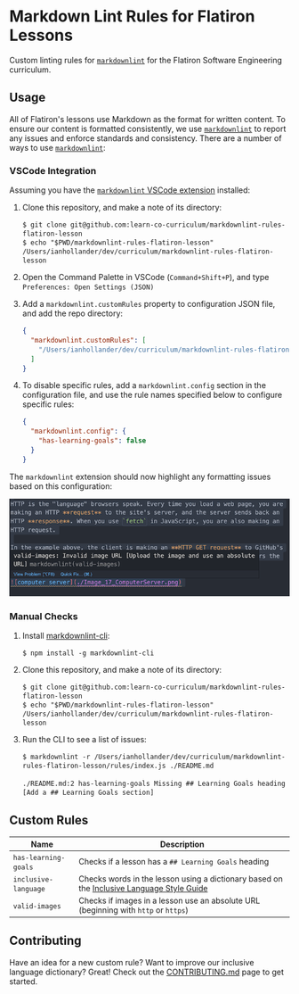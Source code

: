 # Markdown Lint Rules for Flatiron Lessons

Custom linting rules for [`markdownlint`][markdownlint] for the Flatiron
Software Engineering curriculum.

## Usage

All of Flatiron's lessons use Markdown as the format for written content. To
ensure our content is formatted consistently, we use
[`markdownlint`][markdownlint] to report any issues and enforce standards and
consistency. There are a number of ways to use [`markdownlint`][markdownlint]:

### VSCode Integration

Assuming you have the [`markdownlint` VSCode extension][extension] installed:

1. Clone this repository, and make a note of its directory:

   ```console
   $ git clone git@github.com:learn-co-curriculum/markdownlint-rules-flatiron-lesson
   $ echo "$PWD/markdownlint-rules-flatiron-lesson"
   /Users/ianhollander/dev/curriculum/markdownlint-rules-flatiron-lesson
   ```

2. Open the Command Palette in VSCode (`Command+Shift+P`), and type
   `Preferences: Open Settings (JSON)`

3. Add a `markdownlint.customRules` property to configuration JSON file, and add
   the repo directory:

   ```json
   {
     "markdownlint.customRules": [
       "/Users/ianhollander/dev/curriculum/markdownlint-rules-flatiron-lesson"
     ]
   }
   ```

4. To disable specific rules, add a `markdownlint.config` section in the
   configuration file, and use the rule names specified below to configure
   specific rules:

   ```json
   {
     "markdownlint.config": {
       "has-learning-goals": false
     }
   }
   ```

The `markdownlint` extension should now highlight any formatting issues based on
this configuration:

![markdownlint example](./images/markdownlint-example.png)

### Manual Checks

1. Install [markdownlint-cli][]:

   ```console
   $ npm install -g markdownlint-cli
   ```

2. Clone this repository, and make a note of its directory:

   ```console
   $ git clone git@github.com:learn-co-curriculum/markdownlint-rules-flatiron-lesson
   $ echo "$PWD/markdownlint-rules-flatiron-lesson"
   /Users/ianhollander/dev/curriculum/markdownlint-rules-flatiron-lesson
   ```

3. Run the CLI to see a list of issues:

   ```console
   $ markdownlint -r /Users/ianhollander/dev/curriculum/markdownlint-rules-flatiron-lesson/rules/index.js ./README.md

   ./README.md:2 has-learning-goals Missing ## Learning Goals heading [Add a ## Learning Goals section]
   ```

## Custom Rules

| Name                 | Description                                                                                            |
| -------------------- | ------------------------------------------------------------------------------------------------------ |
| `has-learning-goals` | Checks if a lesson has a `## Learning Goals` heading                                                   |
| `inclusive-language` | Checks words in the lesson using a dictionary based on the [Inclusive Language Style Guide][inclusive] |
| `valid-images`       | Checks if images in a lesson use an absolute URL (beginning with `http` or `https`)                    |

[markdownlint]: https://github.com/DavidAnson/markdownlint
[inclusive]: https://docs.google.com/document/d/1QK__2vmuLcAnlat8OIVlZ4T0TDsoqpuayPjij2ID1fY/edit
[extension]: https://marketplace.visualstudio.com/items?itemName=DavidAnson.vscode-markdownlint
[markdownlint-cli]: https://github.com/igorshubovych/markdownlint-cli

## Contributing

Have an idea for a new custom rule? Want to improve our inclusive language
dictionary? Great! Check out the [CONTRIBUTING.md](./CONTRIBUTING.md) page to
get started.
